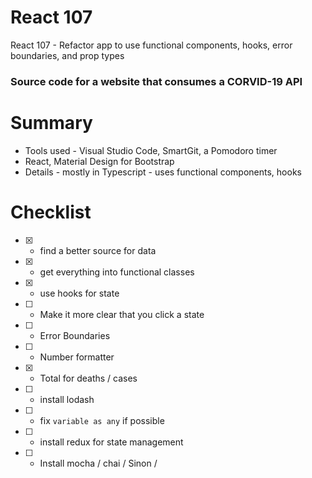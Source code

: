 # React 107
React 107 - Refactor app to use functional components, hooks, error boundaries, and prop types

### Source code for a website that consumes a CORVID-19 API

# Summary

* Tools used - Visual Studio Code, SmartGit, a Pomodoro timer
* React, Material Design for Bootstrap
* Details - mostly in Typescript - uses functional components, hooks

# Checklist

* [X] - find a better source for data
* [X] - get everything into functional classes
* [X] - use hooks for state
* [ ] - Make it more clear that you click a state
* [ ] - Error Boundaries
* [ ] - Number formatter
* [X] - Total for deaths / cases
* [ ] - install lodash
* [ ] - fix `variable as any` if possible
* [ ] - install redux for state management
* [ ] - Install mocha / chai / Sinon / 

